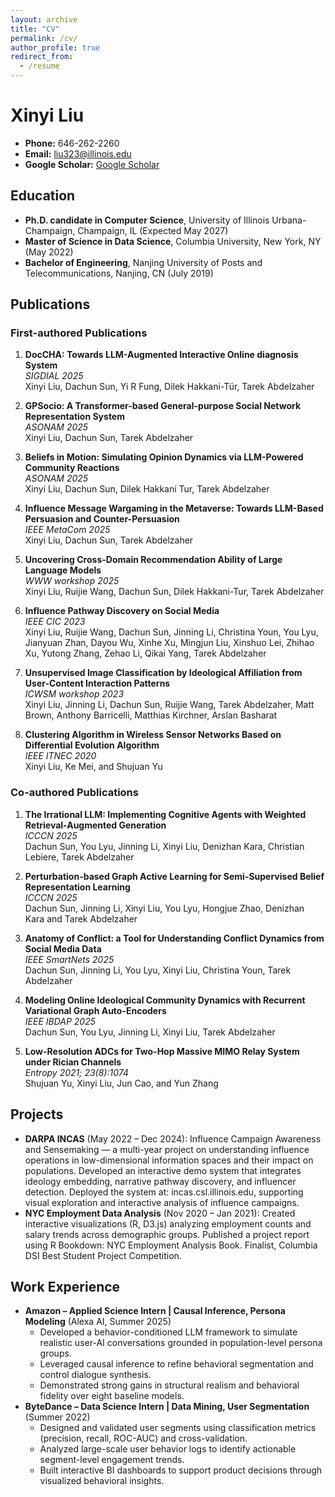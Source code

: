 ```yaml
---
layout: archive
title: "CV"
permalink: /cv/
author_profile: true
redirect_from:
  - /resume
---
```


# Xinyi Liu

- **Phone:** 646-262-2260  
- **Email:** liu323@illinois.edu  
- **Google Scholar:** [Google Scholar](https://scholar.google.com/citations?user=DLdaZpcAAAAJ&hl=en)

## Education
- **Ph.D. candidate in Computer Science**, University of Illinois Urbana-Champaign, Champaign, IL (Expected May 2027)
- **Master of Science in Data Science**, Columbia University, New York, NY (May 2022)
- **Bachelor of Engineering**, Nanjing University of Posts and Telecommunications, Nanjing, CN (July 2019)

## Publications

### First-authored Publications
1. **DocCHA: Towards LLM-Augmented Interactive Online diagnosis System**  
   *SIGDIAL 2025*  
   Xinyi Liu, Dachun Sun, Yi R Fung, Dilek Hakkani-Tür, Tarek Abdelzaher

2. **GPSocio: A Transformer-based General-purpose Social Network Representation System**  
   *ASONAM 2025*  
   Xinyi Liu, Dachun Sun, Tarek Abdelzaher

3. **Beliefs in Motion: Simulating Opinion Dynamics via LLM-Powered Community Reactions**  
   *ASONAM 2025*  
   Xinyi Liu, Dachun Sun, Dilek Hakkani Tur, Tarek Abdelzaher

4. **Influence Message Wargaming in the Metaverse: Towards LLM-Based Persuasion and Counter-Persuasion**  
   *IEEE MetaCom 2025*  
   Xinyi Liu, Dachun Sun, Tarek Abdelzaher

5. **Uncovering Cross-Domain Recommendation Ability of Large Language Models**  
   *WWW workshop 2025*  
   Xinyi Liu, Ruijie Wang, Dachun Sun, Dilek Hakkani-Tur, Tarek Abdelzaher

6. **Influence Pathway Discovery on Social Media**  
   *IEEE CIC 2023*  
   Xinyi Liu, Ruijie Wang, Dachun Sun, Jinning Li, Christina Youn, You Lyu, Jianyuan Zhan, Dayou Wu, Xinhe Xu, Mingjun Liu, Xinshuo Lei, Zhihao Xu, Yutong Zhang, Zehao Li, Qikai Yang, Tarek Abdelzaher

7. **Unsupervised Image Classification by Ideological Affiliation from User-Content Interaction Patterns**  
   *ICWSM workshop 2023*  
   Xinyi Liu, Jinning Li, Dachun Sun, Ruijie Wang, Tarek Abdelzaher, Matt Brown, Anthony Barricelli, Matthias Kirchner, Arslan Basharat

8. **Clustering Algorithm in Wireless Sensor Networks Based on Differential Evolution Algorithm**  
   *IEEE ITNEC 2020*  
   Xinyi Liu, Ke Mei, and Shujuan Yu

### Co-authored Publications
1. **The Irrational LLM: Implementing Cognitive Agents with Weighted Retrieval-Augmented Generation**  
   *ICCCN 2025*  
   Dachun Sun, You Lyu, Jinning Li, Xinyi Liu, Denizhan Kara, Christian Lebiere, Tarek Abdelzaher

2. **Perturbation-based Graph Active Learning for Semi-Supervised Belief Representation Learning**  
   *ICCCN 2025*  
   Dachun Sun, Jinning Li, Xinyi Liu, You Lyu, Hongjue Zhao, Denizhan Kara and Tarek Abdelzaher

3. **Anatomy of Conflict: a Tool for Understanding Conflict Dynamics from Social Media Data**  
   *IEEE SmartNets 2025*  
   Dachun Sun, Jinning Li, You Lyu, Xinyi Liu, Christina Youn, Tarek Abdelzaher

4. **Modeling Online Ideological Community Dynamics with Recurrent Variational Graph Auto-Encoders**  
   *IEEE IBDAP 2025*  
   Dachun Sun, You Lyu, Jinning Li, Xinyi Liu, Tarek Abdelzaher

5. **Low-Resolution ADCs for Two-Hop Massive MIMO Relay System under Rician Channels**  
   *Entropy 2021; 23(8):1074*  
   Shujuan Yu, Xinyi Liu, Jun Cao, and Yun Zhang

## Projects
- **DARPA INCAS** (May 2022 – Dec 2024): Influence Campaign Awareness and Sensemaking — a multi-year project on understanding influence operations in low-dimensional information spaces and their impact on populations. Developed an interactive demo system that integrates ideology embedding, narrative pathway discovery, and influencer detection. Deployed the system at: incas.csl.illinois.edu, supporting visual exploration and interactive analysis of influence campaigns.
- **NYC Employment Data Analysis** (Nov 2020 – Jan 2021): Created interactive visualizations (R, D3.js) analyzing employment counts and salary trends across demographic groups. Published a project report using R Bookdown: NYC Employment Analysis Book. Finalist, Columbia DSI Best Student Project Competition.

## Work Experience
- **Amazon – Applied Science Intern | Causal Inference, Persona Modeling** (Alexa AI, Summer 2025)
  - Developed a behavior-conditioned LLM framework to simulate realistic user-AI conversations grounded in population-level persona groups.
  - Leveraged causal inference to refine behavioral segmentation and control dialogue synthesis.
  - Demonstrated strong gains in structural realism and behavioral fidelity over eight baseline models.
- **ByteDance – Data Science Intern | Data Mining, User Segmentation** (Summer 2022)
  - Designed and validated user segments using classification metrics (precision, recall, ROC-AUC) and cross-validation.
  - Analyzed large-scale user behavior logs to identify actionable segment-level engagement trends.
  - Built interactive BI dashboards to support product decisions through visualized behavioral insights.
